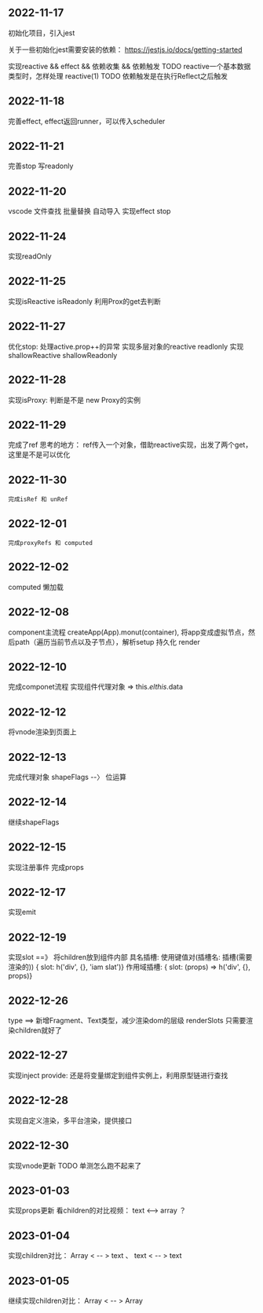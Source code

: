 <!--
 * @Author: xuyong xuyongshuaige@gmail.com
 * @Date: 2022-11-18 16:56:45
 * @LastEditors: xuyong xuyongshuaige@gmail.com
 * @LastEditTime: 2022-11-30 09:26:38
 * @FilePath: \mini-vue-myself\README.md
 * @Description: 这是默认设置,请设置`customMade`, 打开koroFileHeader查看配置 进行设置: https://github.com/OBKoro1/koro1FileHeader/wiki/%E9%85%8D%E7%BD%AE
-->
## 2022-11-17

初始化项目，引入jest

关于一些初始化jest需要安装的依赖： https://jestjs.io/docs/getting-started

实现reactive && effect && 依赖收集 && 依赖触发
 TODO reactive一个基本数据类型时，怎样处理 reactive(1)
 TODO 依赖触发是在执行Reflect之后触发

 ## 2022-11-18
 完善effect, effect返回runner，可以传入scheduler

 ## 2022-11-21
 完善stop
 写readonly
 ## 2022-11-20
 vscode 文件查找 批量替换 自动导入
 实现effect stop

 ## 2022-11-24
 实现readOnly

 ## 2022-11-25
 实现isReactive isReadonly
 利用Prox的get去判断


 ## 2022-11-27
 优化stop: 处理active.prop++的异常
 实现多层对象的reactive readlonly
 实现shallowReactive shallowReadonly
 ## 2022-11-28
  实现isProxy: 判断是不是 new Proxy的实例
 ## 2022-11-29
  完成了ref
  思考的地方：
    ref传入一个对象，借助reactive实现，出发了两个get，这里是不是可以优化

 ## 2022-11-30
    完成isRef 和 unRef
 ## 2022-12-01
    完成proxyRefs 和 computed

 ## 2022-12-02
   computed 懒加载

 ## 2022-12-08
   component主流程
   createApp(App).monut(container), 将app变成虚拟节点，然后path（遍历当前节点以及子节点），解析setup 持久化 render

 ## 2022-12-10
   完成componet流程
   实现组件代理对象 => this.$el this.$data

 ## 2022-12-12
   将vnode渲染到页面上
 ## 2022-12-13
  完成代理对象
  shapeFlags --〉 位运算
 ## 2022-12-14
  继续shapeFlags
 ## 2022-12-15
  实现注册事件
  完成props
 ## 2022-12-17
  实现emit

 ## 2022-12-19
  实现slot ==》 将children放到组件内部
  具名插槽: 使用键值对(插槽名: 插槽(需要渲染的)) { slot: h('div', {}, 'iam slat')}
  作用域插槽: { slot: (props) => h('div', {}, props)}
 ## 2022-12-26
  type ==> 新增Fragment、Text类型，减少渲染dom的层级
  renderSlots 只需要渲染children就好了
 ## 2022-12-27
  实现inject provide: 还是将变量绑定到组件实例上，利用原型链进行查找

 ## 2022-12-28
  实现自定义渲染，多平台渲染，提供接口
 
 ## 2022-12-30
  实现vnode更新
  TODO 单测怎么跑不起来了

 ## 2023-01-03
   实现props更新
   看children的对比视频： text <--> array ？

 ## 2023-01-04
   实现children对比： Array < -- > text 、  text < -- > text

 ## 2023-01-05
   继续实现children对比： Array < -- > Array